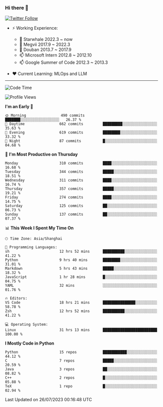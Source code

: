 ### Hi there 👋

[![Twitter Follow](https://img.shields.io/twitter/follow/tianweidut?style=social)](https://twitter.com/tianweidut)

- ⚡ Working Experience:
  - 🔭 Starwhale 2022.3 ~ now
  - 🌱 Megvii 2017.9 ~ 2022.3
  - 🌱 Douban 2013.7 ~ 2017.9
  - 📫 Microsoft Intern 2012.8 ~ 2012.10
  - 📫 Google Summer of Code 2012.3 ~ 2013.3

- ❤️ Current Learning: MLOps and LLM

---
<!--START_SECTION:waka-->
![Code Time](http://img.shields.io/badge/Code%20Time-4%2C307%20hrs%201%20min-blue)

![Profile Views](http://img.shields.io/badge/Profile%20Views-7-blue)

**I'm an Early 🐤** 

```text
🌞 Morning                490 commits         ███████░░░░░░░░░░░░░░░░░░   26.37 % 
🌆 Daytime                662 commits         █████████░░░░░░░░░░░░░░░░   35.63 % 
🌃 Evening                619 commits         ████████░░░░░░░░░░░░░░░░░   33.32 % 
🌙 Night                  87 commits          █░░░░░░░░░░░░░░░░░░░░░░░░   04.68 % 
```
📅 **I'm Most Productive on Thursday** 

```text
Monday                   310 commits         ████░░░░░░░░░░░░░░░░░░░░░   16.68 % 
Tuesday                  344 commits         █████░░░░░░░░░░░░░░░░░░░░   18.51 % 
Wednesday                311 commits         ████░░░░░░░░░░░░░░░░░░░░░   16.74 % 
Thursday                 357 commits         █████░░░░░░░░░░░░░░░░░░░░   19.21 % 
Friday                   274 commits         ████░░░░░░░░░░░░░░░░░░░░░   14.75 % 
Saturday                 125 commits         ██░░░░░░░░░░░░░░░░░░░░░░░   06.73 % 
Sunday                   137 commits         ██░░░░░░░░░░░░░░░░░░░░░░░   07.37 % 
```


📊 **This Week I Spent My Time On** 

```text
🕑︎ Time Zone: Asia/Shanghai

💬 Programming Languages: 
sh                       12 hrs 52 mins      ██████████░░░░░░░░░░░░░░░   41.22 % 
Python                   9 hrs 40 mins       ████████░░░░░░░░░░░░░░░░░   31.01 % 
Markdown                 5 hrs 43 mins       █████░░░░░░░░░░░░░░░░░░░░   18.32 % 
JavaScript               1 hr 28 mins        █░░░░░░░░░░░░░░░░░░░░░░░░   04.75 % 
YAML                     32 mins             ░░░░░░░░░░░░░░░░░░░░░░░░░   01.76 % 

🔥 Editors: 
VS Code                  18 hrs 21 mins      ███████████████░░░░░░░░░░   58.78 % 
Zsh                      12 hrs 52 mins      ██████████░░░░░░░░░░░░░░░   41.22 % 

💻 Operating System: 
Linux                    31 hrs 13 mins      █████████████████████████   100.00 % 
```

**I Mostly Code in Python** 

```text
Python                   15 repos            ███████████░░░░░░░░░░░░░░   44.12 % 
C                        7 repos             █████░░░░░░░░░░░░░░░░░░░░   20.59 % 
Java                     3 repos             ██░░░░░░░░░░░░░░░░░░░░░░░   08.82 % 
C++                      2 repos             █░░░░░░░░░░░░░░░░░░░░░░░░   05.88 % 
TeX                      1 repo              █░░░░░░░░░░░░░░░░░░░░░░░░   02.94 % 
```




 Last Updated on 26/07/2023 00:16:48 UTC
<!--END_SECTION:waka-->
